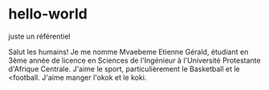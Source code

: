 # hello-world
juste un référentiel

Salut les humains!
Je me nomme Mvaebeme Etienne Gérald, étudiant en 3ème année de licence en Sciences de l'Ingénieur à l'Université Protestante d'Afrique Centrale.
J'aime le sport, particulièrement le Basketball et le <football.
J'aime manger l'okok et le koki.

